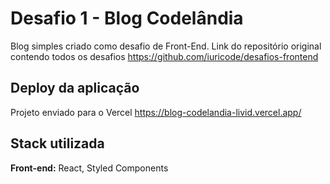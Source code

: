 # Desafio 1 - Blog Codelândia

Blog simples criado como desafio de Front-End. Link do repositório original contendo todos os desafios https://github.com/iuricode/desafios-frontend

## Deploy da aplicação

Projeto enviado para o Vercel https://blog-codelandia-livid.vercel.app/

## Stack utilizada

**Front-end:** React, Styled Components
